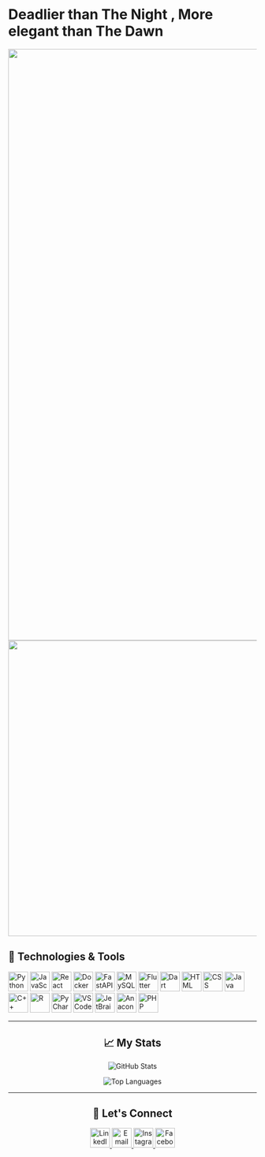 <!-- Add a title -->
# Deadlier than The Night , More elegant than The Dawn 

<!-- Add the GIF before the About Me section -->
<div align="center">
  <img src="https://wallpapercave.com/wp/wp12756497.jpg" alt="Fighter GIF" width="1200">
</div>


<!-- Add the second GIF before the technologies -->
<div align="center">
<div align="right">
  <img src="https://media3.giphy.com/media/v1.Y2lkPTc5MGI3NjExcXUxam1hZmg0d25hdjBqN2JmaWtxOWQycjFnaDB1aG81YmdwNjdpZCZlcD12MV9pbnRlcm5hbF9naWZfYnlfaWQmY3Q9Zw/13HgwGsXF0aiGY/giphy.webp" alt="Fighting GIF" width="600">
  </div>
  <div align ="left">

  ## 🔧 Technologies & Tools
 <img src="https://cdn.jsdelivr.net/gh/devicons/devicon/icons/python/python-original.svg" alt="Python" width="40">
<img src="https://cdn.jsdelivr.net/gh/devicons/devicon/icons/javascript/javascript-original.svg" alt="JavaScript" width="40">
<img src="https://cdn.jsdelivr.net/gh/devicons/devicon/icons/react/react-original.svg" alt="React" width="40">
<img src="https://cdn.jsdelivr.net/gh/devicons/devicon/icons/docker/docker-original.svg" alt="Docker" width="40">
<img src="https://cdn.jsdelivr.net/gh/devicons/devicon/icons/fastapi/fastapi-original.svg" alt="FastAPI" width="40">
<img src="https://cdn.jsdelivr.net/gh/devicons/devicon/icons/mysql/mysql-original.svg" alt="MySQL" width="40">
<img src="https://cdn.jsdelivr.net/gh/devicons/devicon/icons/flutter/flutter-original.svg" alt="Flutter" width="40">
<img src="https://cdn.jsdelivr.net/gh/devicons/devicon/icons/dart/dart-original.svg" alt="Dart" width="40">
<img src="https://cdn.jsdelivr.net/gh/devicons/devicon/icons/html5/html5-original.svg" alt="HTML" width="40">
<img src="https://cdn.jsdelivr.net/gh/devicons/devicon/icons/css3/css3-original.svg" alt="CSS" width="40">
<img src="https://cdn.jsdelivr.net/gh/devicons/devicon/icons/java/java-original.svg" alt="Java" width="40">
<img src="https://cdn.jsdelivr.net/gh/devicons/devicon/icons/cplusplus/cplusplus-original.svg" alt="C++" width="40">
<img src="https://cdn.jsdelivr.net/gh/devicons/devicon/icons/r/r-original.svg" alt="R" width="40">
<img src="https://cdn.jsdelivr.net/gh/devicons/devicon/icons/pycharm/pycharm-original.svg" alt="PyCharm" width="40">
<img src="https://cdn.jsdelivr.net/gh/devicons/devicon/icons/vscode/vscode-original.svg" alt="VS Code" width="40">
<img src="https://cdn.jsdelivr.net/gh/devicons/devicon/icons/jetbrains/jetbrains-original.svg" alt="JetBrains" width="40">
<img src="https://cdn.jsdelivr.net/gh/devicons/devicon/icons/anaconda/anaconda-original.svg" alt="Anaconda" width="40">
<img src="https://cdn.jsdelivr.net/gh/devicons/devicon/icons/php/php-original.svg" alt="PHP" width="40">
</div>

---

## 📈 My Stats
![GitHub Stats](https://github-readme-stats.vercel.app/api?username=Kareem1099&show_icons=true&theme=dark)

![Top Languages](https://github-readme-stats.vercel.app/api/top-langs/?username=Kareem1099&layout=compact&theme=dark)

---

## 🤝 Let's Connect
<div>
  <a href="https://www.linkedin.com/in/kareem-yasser-464ab222a">
    <img src="https://cdn.jsdelivr.net/gh/devicons/devicon/icons/linkedin/linkedin-original.svg" alt="LinkedIn" width="40">
  </a>
  <a href="mailto:Kareemyasser1054@gmail.com">
    <img src="https://cdn.jsdelivr.net/gh/devicons/devicon/icons/google/google-original.svg" alt="Email" width="40">
  </a>
  <a href="https://www.instagram.com/karemyassser/">
    <img src="https://upload.wikimedia.org/wikipedia/commons/a/a5/Instagram_icon.png" alt="Instagram" width="40">
  </a>
  <a href="https://www.facebook.com/kareem.yasser.9862273/">
    <img src="https://cdn.jsdelivr.net/gh/devicons/devicon/icons/facebook/facebook-original.svg" alt="Facebook" width="40">
  </a>
</div> 
